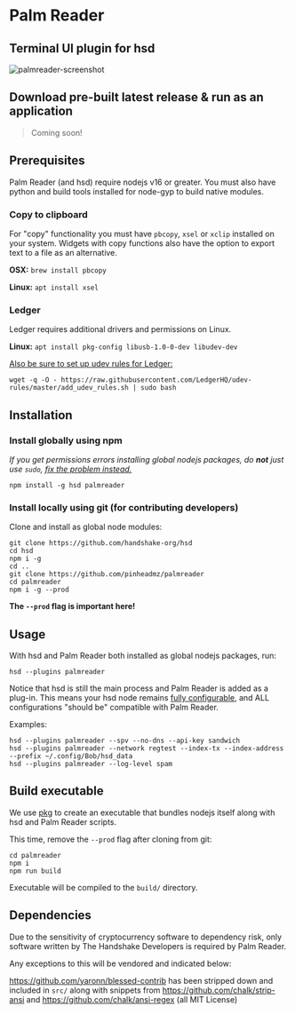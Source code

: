 # Palm Reader

## Terminal UI plugin for hsd

![palmreader-screenshot](https://raw.githubusercontent.com/pinheadmz/palmreader/master/docs/screenshot1.png)

## Download pre-built latest release & run as an application

> Coming soon!

## Prerequisites

Palm Reader (and hsd) require nodejs v16 or greater.
You must also have python and build tools installed for node-gyp to build native modules.

### Copy to clipboard

For "copy" functionality you must have `pbcopy`, `xsel` or `xclip` installed on
your system. Widgets with copy functions also have the option to export text
to a file as an alternative.

**OSX:** `brew install pbcopy`

**Linux:** `apt install xsel`

### Ledger

Ledger requires additional drivers and permissions on Linux.

**Linux:** `apt install pkg-config libusb-1.0-0-dev libudev-dev`

[Also be sure to set up udev rules for Ledger:](https://support.ledger.com/hc/en-us/articles/115005165269-Fix-USB-connection-issues-with-Ledger-Live?support=true)

```
wget -q -O - https://raw.githubusercontent.com/LedgerHQ/udev-rules/master/add_udev_rules.sh | sudo bash
```

## Installation

### Install globally using npm

*If you get permissions errors installing global nodejs packages,
do **not** just use `sudo`, [fix the problem instead.](https://docs.npmjs.com/resolving-eacces-permissions-errors-when-installing-packages-globally)*

`npm install -g hsd palmreader`

### Install locally using git (for contributing developers)

Clone and install as global node modules:
```
git clone https://github.com/handshake-org/hsd
cd hsd
npm i -g
cd ..
git clone https://github.com/pinheadmz/palmreader
cd palmreader
npm i -g --prod
```

**The `--prod` flag is important here!**

## Usage

With hsd and Palm Reader both installed as global nodejs packages, run:

`hsd --plugins palmreader`

Notice that hsd is still the main process and Palm Reader is added as a plug-in.
This means your hsd node remains [fully configurable](https://hsd-dev.org/guides/config.html),
and ALL configurations "should be" compatible with Palm Reader.

Examples:

```
hsd --plugins palmreader --spv --no-dns --api-key sandwich
hsd --plugins palmreader --network regtest --index-tx --index-address --prefix ~/.config/Bob/hsd_data
hsd --plugins palmreader --log-level spam
```

## Build executable

We use [pkg](https://github.com/vercel/pkg) to create an executable that bundles
nodejs itself along with hsd and Palm Reader scripts.

This time, remove the `--prod` flag after cloning from git:

```
cd palmreader
npm i
npm run build
```

Executable will be compiled to the `build/` directory.

## Dependencies

Due to the sensitivity of cryptocurrency software to dependency risk, only
software written by The Handshake Developers is required by Palm Reader.

Any exceptions to this will be vendored and indicated below:

https://github.com/yaronn/blessed-contrib has been stripped down and included
in `src/` along with snippets from https://github.com/chalk/strip-ansi and
https://github.com/chalk/ansi-regex (all MIT License)